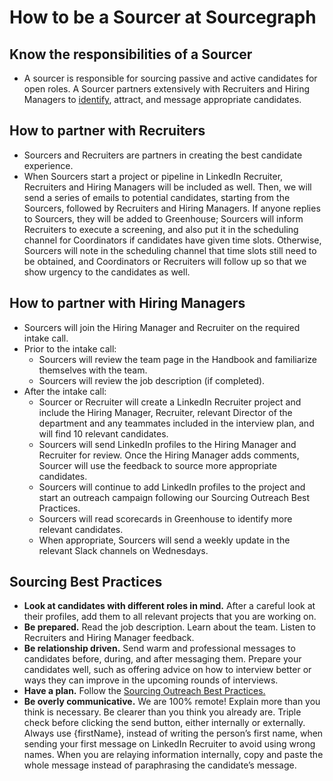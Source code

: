 # How to be a Sourcer at Sourcegraph

## Know the responsibilities of a Sourcer

- A sourcer is responsible for sourcing passive and active candidates for open roles. A Sourcer partners extensively with Recruiters and Hiring Managers to [identify](identifying_candidates.md), attract, and message appropriate candidates.

## How to partner with Recruiters

- Sourcers and Recruiters are partners in creating the best candidate experience.
- When Sourcers start a project or pipeline in LinkedIn Recruiter, Recruiters and Hiring Managers will be included as well. Then, we will send a series of emails to potential candidates, starting from the Sourcers, followed by Recruiters and Hiring Managers. If anyone replies to Sourcers, they will be added to Greenhouse; Sourcers will inform Recruiters to execute a screening, and also put it in the scheduling channel for Coordinators if candidates have given time slots. Otherwise, Sourcers will note in the scheduling channel that time slots still need to be obtained, and Coordinators or Recruiters will follow up so that we show urgency to the candidates as well.

## How to partner with Hiring Managers

- Sourcers will join the Hiring Manager and Recruiter on the required intake call.
- Prior to the intake call:
  - Sourcers will review the team page in the Handbook and familiarize themselves with the team.
  - Sourcers will review the job description (if completed).
- After the intake call:
  - Sourcer or Recruiter will create a LinkedIn Recruiter project and include the Hiring Manager, Recruiter, relevant Director of the department and any teammates included in the interview plan, and will find 10 relevant candidates.
  - Sourcers will send LinkedIn profiles to the Hiring Manager and Recruiter for review. Once the Hiring Manager adds comments, Sourcer will use the feedback to source more appropriate candidates.
  - Sourcers will continue to add LinkedIn profiles to the project and start an outreach campaign following our Sourcing Outreach Best Practices.
  - Sourcers will read scorecards in Greenhouse to identify more relevant candidates.
  - When appropriate, Sourcers will send a weekly update in the relevant Slack channels on Wednesdays.

## Sourcing Best Practices

- **Look at candidates with different roles in mind.** After a careful look at their profiles, add them to all relevant projects that you are working on.
- **Be prepared.** Read the job description. Learn about the team. Listen to Recruiters and Hiring Manager feedback.
- **Be relationship driven.** Send warm and professional messages to candidates before, during, and after messaging them. Prepare your candidates well, such as offering advice on how to interview better or ways they can improve in the upcoming rounds of interviews.
- **Have a plan.** Follow the [Sourcing Outreach Best Practices.](linkedin.md#sourcing-and-outreach-best-practices)
- **Be overly communicative.** We are 100% remote! Explain more than you think is necessary. Be clearer than you think you already are. Triple check before clicking the send button, either internally or externally. Always use {firstName}, instead of writing the person’s first name, when sending your first message on LinkedIn Recruiter to avoid using wrong names. When you are relaying information internally, copy and paste the whole message instead of paraphrasing the candidate’s message.
